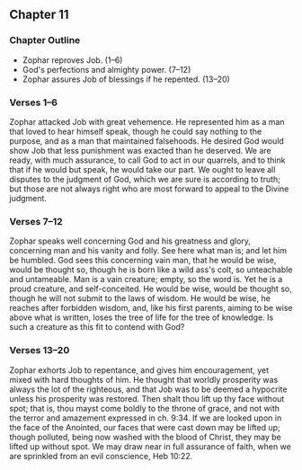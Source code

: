 ## Chapter 11

### Chapter Outline

- Zophar reproves Job. (1–6)
- God's perfections and almighty power. (7–12)
- Zophar assures Job of blessings if he repented. (13–20)

### Verses 1–6

Zophar attacked Job with great vehemence. He represented him as a man that loved to hear himself speak, though he could say nothing to the purpose, and as a man that maintained falsehoods. He desired God would show Job that less punishment was exacted than he deserved. We are ready, with much assurance, to call God to act in our quarrels, and to think that if he would but speak, he would take our part. We ought to leave all disputes to the judgment of God, which we are sure is according to truth; but those are not always right who are most forward to appeal to the Divine judgment.

### Verses 7–12

Zophar speaks well concerning God and his greatness and glory, concerning man and his vanity and folly. See here what man is; and let him be humbled. God sees this concerning vain man, that he would be wise, would be thought so, though he is born like a wild ass's colt, so unteachable and untameable. Man is a vain creature; empty, so the word is. Yet he is a proud creature, and self-conceited. He would be wise, would be thought so, though he will not submit to the laws of wisdom. He would be wise, he reaches after forbidden wisdom, and, like his first parents, aiming to be wise above what is written, loses the tree of life for the tree of knowledge. Is such a creature as this fit to contend with God?

### Verses 13–20

Zophar exhorts Job to repentance, and gives him encouragement, yet mixed with hard thoughts of him. He thought that worldly prosperity was always the lot of the righteous, and that Job was to be deemed a hypocrite unless his prosperity was restored. Then shalt thou lift up thy face without spot; that is, thou mayst come boldly to the throne of grace, and not with the terror and amazement expressed in ch. 9:34. If we are looked upon in the face of the Anointed, our faces that were cast down may be lifted up; though polluted, being now washed with the blood of Christ, they may be lifted up without spot. We may draw near in full assurance of faith, when we are sprinkled from an evil conscience, Heb 10:22.

